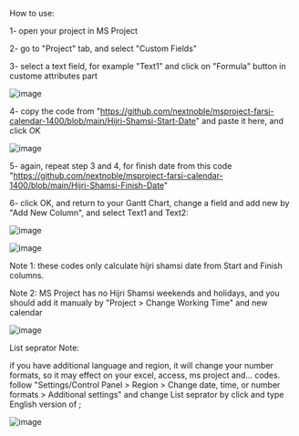How to use:

1- open your project in MS Project

2- go to "Project" tab, and select "Custom Fields"

3- select a text field, for example "Text1" and click on "Formula" button in custome attributes part

![image](https://user-images.githubusercontent.com/58658008/111310723-a6eee580-8672-11eb-808c-7fbfec87c696.png)

4- copy the code from "https://github.com/nextnoble/msproject-farsi-calendar-1400/blob/main/Hijri-Shamsi-Start-Date" and paste it here, and click OK

![image](https://user-images.githubusercontent.com/58658008/111311835-e9fd8880-8673-11eb-8d4b-2edb2959503e.png)

5- again, repeat step 3 and 4, for finish date from this code "https://github.com/nextnoble/msproject-farsi-calendar-1400/blob/main/Hijri-Shamsi-Finish-Date"

6- click OK, and return to your Gantt Chart, change a field and add new by "Add New Column", and select Text1 and Text2:

![image](https://user-images.githubusercontent.com/58658008/111311845-ec5fe280-8673-11eb-8bf3-3f5254d19b65.png)

![image](https://user-images.githubusercontent.com/58658008/111312550-a5beb800-8674-11eb-8121-149da1d08ab5.png)


Note 1: these codes only calculate hijri shamsi date from Start and Finish columns.


Note 2: MS Project has no Hijri Shamsi weekends and holidays, and you should add it manualy by "Project > Change Working Time" and new calendar

![image](https://user-images.githubusercontent.com/58658008/111313160-40b79200-8675-11eb-96dc-e5c41c85b6ce.png)


List seprator Note:

if you have additional language and region, it will change your number formats, so it may effect on your excel, access, ms project and... codes. follow "Settings/Control Panel > Region > Change date, time, or number formats > Additional settings" and change List seprator by click and type English version of ;

![image](https://user-images.githubusercontent.com/58658008/111313607-ccc9b980-8675-11eb-8e66-ce165209e981.png)
